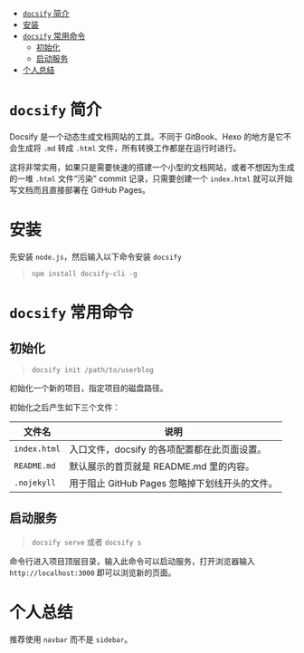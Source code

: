 - [`docsify` 简介](#docsify-简介)
- [安装](#安装)
- [`docsify` 常用命令](#docsify-常用命令)
  - [初始化](#初始化)
  - [启动服务](#启动服务)
- [个人总结](#个人总结)

# `docsify` 简介

Docsify 是一个动态生成文档网站的工具。不同于 GitBook、Hexo 的地方是它不会生成将 `.md` 转成 `.html` 文件，所有转换工作都是在运行时进行。

这将非常实用，如果只是需要快速的搭建一个小型的文档网站，或者不想因为生成的一堆 `.html` 文件“污染” commit 记录，只需要创建一个 `index.html` 就可以开始写文档而且直接部署在 GitHub Pages。

# 安装

先安装 `node.js`，然后输入以下命令安装 `docsify`

> `npm install docsify-cli -g`

# `docsify` 常用命令

## 初始化

> `docsify init /path/to/userblog`

初始化一个新的项目，指定项目的磁盘路径。

初始化之后产生如下三个文件：

| 文件名       | 说明                                           |
| ------------ | ---------------------------------------------- |
| `index.html` | 入口文件，docsify 的各项配置都在此页面设置。   |
| `README.md`  | 默认展示的首页就是 README.md 里的内容。        |
| `.nojekyll`  | 用于阻止 GitHub Pages 忽略掉下划线开头的文件。 |



## 启动服务

> `docsify serve` 或者 `docsify s`

命令行进入项目顶层目录，输入此命令可以启动服务，打开浏览器输入 `http://localhost:3000` 即可以浏览新的页面。

# 个人总结

推荐使用 `navbar` 而不是 `sidebar`。